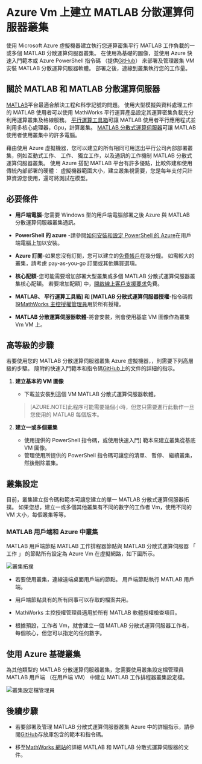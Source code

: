 <properties
   pageTitle="MATLAB 叢集虛擬機器上 |Microsoft Azure"
   description="若要建立執行您運算密集平行 MATLAB 工作負載的 MATLAB 分散運算伺服器叢集使用 Microsoft Azure 虛擬機器"
   services="virtual-machines-windows"
   documentationCenter=""
   authors="mscurrell"
   manager="timlt"
   editor=""/>

<tags
   ms.service="virtual-machines-windows"
   ms.devlang="na"
   ms.topic="article"
   ms.tgt_pltfrm="Windows"
   ms.workload="infrastructure-services"
   ms.date="05/09/2016"
   ms.author="markscu"/>

# <a name="create-matlab-distributed-computing-server-clusters-on-azure-vms"></a>Azure Vm 上建立 MATLAB 分散運算伺服器叢集 

使用 Microsoft Azure 虛擬機器建立執行您運算密集平行 MATLAB 工作負載的一或多個 MATLAB 分散運算伺服器叢集。 在使用為基礎的圖像，並使用 Azure 快速入門範本或 Azure PowerShell 指令碼 （提供[GitHub](https://github.com/Azure/azure-quickstart-templates/tree/master/matlab-cluster)） 來部署及管理叢集 VM 安裝 MATLAB 分散運算伺服器軟體。 部署之後，連線到叢集執行您的工作量。 

## <a name="about-matlab-and-matlab-distributed-computing-server"></a>關於 MATLAB 和 MATLAB 分散運算伺服器 

[MATLAB](http://www.mathworks.com/products/matlab/)平台最適合解決工程和科學記號的問題。 使用大型模擬與資料處理工作的 MATLAB 使用者可以使用 MathWorks 平行運算產品設定其運算密集負載充分利用運算叢集及格線服務。 [平行運算工具箱](http://www.mathworks.com/products/parallel-computing/)可讓 MATLAB 使用者平行應用程式並利用多核心處理器，Gpu，計算叢集。 [MATLAB 分散式運算伺服器](http://www.mathworks.com/products/distriben/)可讓 MATLAB 使用者使用叢集中的許多電腦。 


藉由使用 Azure 虛擬機器，您可以建立的所有相同可用送出平行公司內部部署叢集，例如互動式工作、 工作、 獨立工作，以及通訊的工作機制 MATLAB 分散式運算伺服器叢集。 使用 Azure 搭配 MATLAB 平台有許多優點，比較佈建和使用傳統內部部署的硬體︰ 虛擬機器範圍大小，建立叢集視需要，您是每年支付只計算資源您使用，還可將測試在模型。  

## <a name="prerequisites"></a>必要條件

* **用戶端電腦**-您需要 Windows 型的用戶端電腦部署之後 Azure 與 MATLAB 分散運算伺服器叢集通訊。 

* **PowerShell 的 azure** -請參閱[如何安裝和設定 PowerShell 的 Azure](../powershell-install-configure.md)在用戶端電腦上加以安裝。 

* **Azure 訂閱**-如果您沒有訂閱，您可以建立的[免費帳戶](https://azure.microsoft.com/free/)在幾分鐘。 如需較大的叢集，請考慮 pay-as-you-go 訂閱或其他購買選項。 

* **核心配額**-您可能需要增加部署大型叢集或多個 MATLAB 分散式運算伺服器叢集核心配額。 若要增加配額] 中，[開啟線上客戶支援要求](https://azure.microsoft.com/blog/2014/06/04/azure-limits-quotas-increase-requests/)免費。 

* **MATLAB、 平行運算工具箱] 和 [MATLAB 分散式運算伺服器授權**-指令碼假設[MathWorks 主控授權管理員](http://www.mathworks.com/products/parallel-computing/mathworks-hosted-license-manager/)用於所有授權。  

* **MATLAB 分散運算伺服器軟體**-將會安裝，則會使用基底 VM 圖像作為叢集 Vm VM 上。 


## <a name="high-level-steps"></a>高等級的步驟

若要使用您的 MATLAB 分散運算伺服器叢集 Azure 虛擬機器，，則需要下列高層級的步驟。 隨附的快速入門範本和指令碼[GitHub](https://github.com/Azure/azure-quickstart-templates/tree/master/matlab-cluster)上的文件的詳細的指示。

1. **建立基本的 VM 圖像**  
    * 下載並安裝到這個 VM MATLAB 分散式運算伺服器軟體。 

    >[AZURE.NOTE]此程序可能需要幾個小時，但您只需要進行此動作一旦您使用的 MATLAB 每個版本。   
    
2. **建立一或多個叢集**  
    * 使用提供的 PowerShell 指令碼，或使用快速入門] 範本來建立叢集從基底 VM 圖像。   
    * 管理使用所提供的 PowerShell 指令碼可讓您的清單、 暫停、 繼續叢集，然後刪除叢集。 
 
## <a name="cluster-configurations"></a>叢集設定 

目前，叢集建立指令碼和範本可讓您建立的單一 MATLAB 分散式運算伺服器拓撲。 如果您想，建立一或多個其他叢集有不同的數字的工作者 Vm，使用不同的 VM 大小，每個叢集等等。 

### <a name="matlab-client-and-cluster-in-azure"></a>MATLAB 用戶端和 Azure 中叢集 

MATLAB 用戶端節點 MATLAB 工作排程器節點與 MATLAB 分散式運算伺服器 「 工作 」 的節點所有設定為 Azure Vm 在虛擬網路，如下圖所示。 

![叢集拓撲](./media/virtual-machines-windows-matlab-mdcs-cluster/mdcs_cluster.png)

* 若要使用叢集，連線遠端桌面用戶端的節點。 用戶端節點執行 MATLAB 用戶端。 

* 用戶端節點具有的所有同事可以存取的檔案共用。

* MathWorks 主控授權管理員適用於所有 MATLAB 軟體授權檢查項目。 

* 根據預設，工作者 Vm，就會建立一個 MATLAB 分散式運算伺服器工作者，每個核心，但您可以指定的任何數字。 


## <a name="use-an-azure-based-cluster"></a>使用 Azure 基礎叢集 

為其他類型的 MATLAB 分散運算伺服器叢集，您需要使用叢集設定檔管理員 MATLAB 用戶端 （在用戶端 VM） 中建立 MATLAB 工作排程器叢集設定檔。

![叢集設定檔管理員](./media/virtual-machines-windows-matlab-mdcs-cluster/cluster_profile_manager.png)

## <a name="next-steps"></a>後續步驟

* 若要部署及管理 MATLAB 分散式運算伺服器叢集 Azure 中的詳細指示，請參閱[GitHub](https://github.com/Azure/azure-quickstart-templates/tree/master/matlab-cluster)存放庫包含的範本和指令碼。 

* 移至[MathWorks 網站](http://www.mathworks.com/)的詳細 MATLAB 和 MATLAB 分散式運算伺服器的文件。
